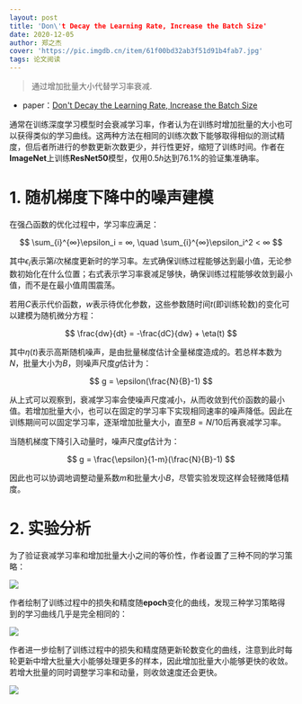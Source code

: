 ```yaml
---
layout: post
title: 'Don\'t Decay the Learning Rate, Increase the Batch Size'
date: 2020-12-05
author: 郑之杰
cover: 'https://pic.imgdb.cn/item/61f00bd32ab3f51d91b4fab7.jpg'
tags: 论文阅读
---
```


> 通过增加批量大小代替学习率衰减.

- paper：[Don't Decay the Learning Rate, Increase the Batch Size](https://arxiv.org/abs/1711.00489)

通常在训练深度学习模型时会衰减学习率，作者认为在训练时增加批量的大小也可以获得类似的学习曲线。这两种方法在相同的训练次数下能够取得相似的测试精度，但后者所进行的参数更新次数更少，并行性更好，缩短了训练时间。作者在**ImageNet**上训练**ResNet50**模型，仅用$0.5 h$达到$76.1 \%$的验证集准确率。

# 1. 随机梯度下降中的噪声建模

在强凸函数的优化过程中，学习率应满足：

$$ \sum_{i}^{∞}\epsilon_i = ∞, \quad \sum_{i}^{∞}\epsilon_i^2 < ∞ $$

其中$\epsilon_i$表示第$i$次梯度更新时的学习率。左式确保训练过程能够达到最小值，无论参数初始化在什么位置；右式表示学习率衰减足够快，确保训练过程能够收敛到最小值，而不是在最小值周围震荡。

若用$C$表示代价函数，$w$表示待优化参数，这些参数随时间$t$(即训练轮数)的变化可以建模为随机微分方程：

$$ \frac{dw}{dt} = -\frac{dC}{dw} + \eta(t) $$

其中$\eta(t)$表示高斯随机噪声，是由批量梯度估计全量梯度造成的。若总样本数为$N$，批量大小为$B$，则噪声尺度$g$估计为：

$$ g = \epsilon(\frac{N}{B}-1) $$

从上式可以观察到，衰减学习率会使噪声尺度减小，从而收敛到代价函数的最小值。若增加批量大小，也可以在固定的学习率下实现相同速率的噪声降低。因此在训练期间可以固定学习率，逐渐增加批量大小，直至$B=N/10$后再衰减学习率。

当随机梯度下降引入动量时，噪声尺度$g$估计为：

$$ g = \frac{\epsilon}{1-m}(\frac{N}{B}-1) $$

因此也可以协调地调整动量系数$m$和批量大小$B$，尽管实验发现这样会轻微降低精度。

# 2. 实验分析

为了验证衰减学习率和增加批量大小之间的等价性，作者设置了三种不同的学习策略：

![](https://pic.imgdb.cn/item/61f0b6a02ab3f51d913bea3d.jpg)

作者绘制了训练过程中的损失和精度随**epoch**变化的曲线，发现三种学习策略得到的学习曲线几乎是完全相同的：

![](https://pic.imgdb.cn/item/61f0b6f52ab3f51d913c23b6.jpg)

作者进一步绘制了训练过程中的损失和精度随更新轮数变化的曲线，注意到此时每轮更新中增大批量大小能够处理更多的样本，因此增加批量大小能够更快的收敛。若增大批量的同时调整学习率和动量，则收敛速度还会更快。

![](https://pic.imgdb.cn/item/61f0bc542ab3f51d913fba01.jpg)
